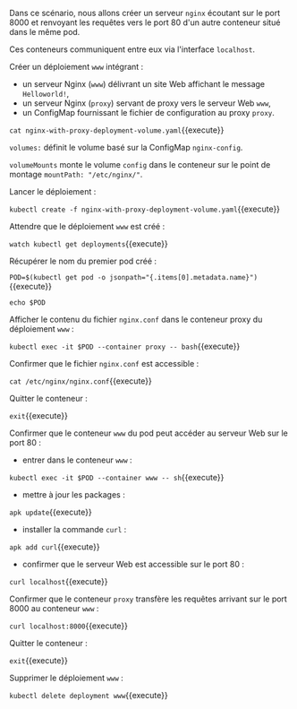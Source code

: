 Dans ce scénario, nous allons créer un serveur `nginx` écoutant sur le port 8000 et renvoyant les requêtes vers le port 80 d'un autre conteneur situé dans le même pod.

Ces conteneurs communiquent entre eux via l'interface `localhost`.

Créer un déploiement `www` intégrant :
- un serveur Nginx (`www`) délivrant un site Web affichant le message `Helloworld!`,
- un serveur Nginx (`proxy`) servant de proxy vers le serveur Web `www`,
- un ConfigMap fournissant le fichier de configuration au proxy `proxy`.

`cat nginx-with-proxy-deployment-volume.yaml`{{execute}}

`volumes:` définit le volume basé sur la ConfigMap `nginx-config`.

`volumeMounts` monte le volume `config` dans le conteneur sur le point de montage `mountPath: "/etc/nginx/"`.

Lancer le déploiement :

`kubectl create -f nginx-with-proxy-deployment-volume.yaml`{{execute}}

Attendre que le déploiement `www` est créé :

`watch kubectl get deployments`{{execute}}

Récupérer le nom du premier pod créé :

`POD=$(kubectl get pod -o jsonpath="{.items[0].metadata.name}")`{{execute}}

`echo $POD`

Afficher le contenu du fichier `nginx.conf` dans le conteneur proxy du déploiement `www` :

`kubectl exec -it $POD --container proxy -- bash`{{execute}}

Confirmer que le fichier `nginx.conf` est accessible :

`cat /etc/nginx/nginx.conf`{{execute}}

Quitter le conteneur :

`exit`{{execute}}

Confirmer que le conteneur `www` du pod peut accéder au serveur Web sur le port 80 :
- entrer dans le conteneur `www` :

`kubectl exec -it $POD --container www -- sh`{{execute}}

- mettre à jour les packages :

`apk update`{{execute}}

- installer la commande `curl` :

`apk add curl`{{execute}}

- confirmer que le serveur Web est accessible sur le port 80 :

`curl localhost`{{execute}}

Confirmer que le conteneur `proxy` transfère les requêtes arrivant sur le port 8000 au conteneur `www` :

`curl localhost:8000`{{execute}}

Quitter le conteneur :

`exit`{{execute}}

Supprimer le déploiement `www` :

`kubectl delete deployment www`{{execute}}
